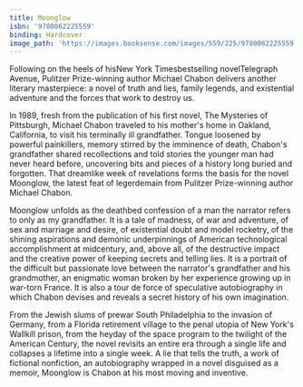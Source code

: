 ```yaml
---
title: Moonglow
isbn: '9780062225559'
binding: Hardcover
image_path: 'https://images.booksense.com/images/559/225/9780062225559.jpg'
---
```



Following on the heels of hisNew York Timesbestselling novelTelegraph Avenue, Pulitzer Prize-winning author Michael Chabon delivers another literary masterpiece: a novel of truth and lies, family legends, and existential adventure and the forces that work to destroy us.

In 1989, fresh from the publication of his first novel, The Mysteries of Pittsburgh, Michael Chabon traveled to his mother's home in Oakland, California, to visit his terminally ill grandfather. Tongue loosened by powerful painkillers, memory stirred by the imminence of death, Chabon's grandfather shared recollections and told stories the younger man had never heard before, uncovering bits and pieces of a history long buried and forgotten. That dreamlike week of revelations forms the basis for the novel Moonglow, the latest feat of legerdemain from Pulitzer Prize-winning author Michael Chabon.

Moonglow unfolds as the deathbed confession of a man the narrator refers to only as my grandfather. It is a tale of madness, of war and adventure, of sex and marriage and desire, of existential doubt and model rocketry, of the shining aspirations and demonic underpinnings of American technological accomplishment at midcentury, and, above all, of the destructive impact and the creative power of keeping secrets and telling lies. It is a portrait of the difficult but passionate love between the narrator's grandfather and his grandmother, an enigmatic woman broken by her experience growing up in war-torn France. It is also a tour de force of speculative autobiography in which Chabon devises and reveals a secret history of his own imagination.

From the Jewish slums of prewar South Philadelphia to the invasion of Germany, from a Florida retirement village to the penal utopia of New York's Wallkill prison, from the heyday of the space program to the twilight of the American Century, the novel revisits an entire era through a single life and collapses a lifetime into a single week. A lie that tells the truth, a work of fictional nonfiction, an autobiography wrapped in a novel disguised as a memoir, Moonglow is Chabon at his most moving and inventive.